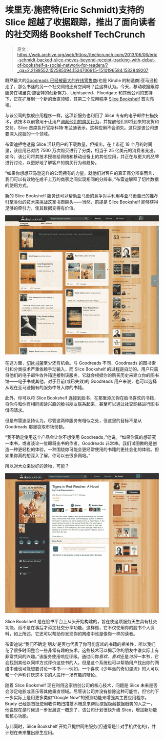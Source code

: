 # 埃里克·施密特(Eric Schmidt)支持的 Slice 超越了收据跟踪，推出了面向读者的社交网络 Bookshelf TechCrunch

> 原文：<https://web.archive.org/web/https://techcrunch.com/2013/06/06/eric-schmidt-backed-slice-moves-beyond-receipt-tracking-with-debut-of-bookshelf-a-social-network-for-readers/?_ga=2.2189552.152585094.1534706915-1510196584.1533849207>

既然最大的[Goodreads 已经被最大的在线零售商](https://web.archive.org/web/20221209142311/https://beta.techcrunch.com/2013/03/28/amazon-acquires-social-reading-site-goodreads/)(也是 Kindle 的制造商)亚马逊抢走了，那么书迷的另一个社交网络还有空间吗？[片](https://web.archive.org/web/20221209142311/https://www.slice.com/)这样认为。今天，移动收据跟踪服务[在](https://web.archive.org/web/20221209142311/https://beta.techcrunch.com/2011/05/26/online-shopping-startup-projectslice-raises-9-4-million-from-eric-schmidt-michael-birch-and-others/)埃里克·施密特的创新努力、Lightspeed、Floodgate 和其他公司的支持下，正在扩展到一个新的垂直领域，其第二个应用程序 [Slice Bookshelf](https://web.archive.org/web/20221209142311/http://www.slice.com/bookshelf) 首次亮相。

与该公司的旗舰应用程序一样，这项新服务也利用了 Slice 专有的电子邮件扫描技术，该技术以前曾用于让用户[洞察他们的购买行为](https://web.archive.org/web/20221209142311/https://beta.techcrunch.com/2012/07/12/eric-schmidt-backed-slice-reveals-revamped-ios-and-android-apps/)，并提醒他们即将到来的发货和交付。Slice 首席执行官斯科特·布兰迪表示，这种应用不会消失。这只是该公司想要深入挖掘的一个领域。

布雷迪拒绝透露 Slice 活跃用户的下载数量，但指出，在上市近 18 个月的时间里，该应用已对约 7500 万次购买进行了分类，相当于 25 亿美元的消费者支出。如今，该公司将其技术授权给网络和移动设备上的其他应用，并正在与更大的品牌进行讨论，以更好地了解客户的购买行为和趋势。

“如果你想想亚马逊这样的公司拥有的力量，就他们对客户的真正高分辨率而言，我们可以有效地在成千上万的商家之间实现相同的分辨率，”布雷迪解释了切片数据的使用方式。

新的 Slice Bookshelf 服务还可以帮助亚马逊的竞争对手利用与亚马逊自己的推荐引擎类似的技术来挑战这家书商巨头——当然，前提是 Slice Bookshelf 能够获得足够的牵引力，使其数据变得有价值。

[![Bookshelf_Feed](img/bbfab618cad5bb7ad24410f9e7950f3f.png)](https://web.archive.org/web/20221209142311/https://beta.techcrunch.com/2013/06/06/eric-schmidt-backed-slice-moves-beyond-receipt-tracking-with-debut-of-bookshelf-a-social-network-for-readers/bookshelf_feed/)

在这方面，[切片书架](https://web.archive.org/web/20221209142311/http://www.slice.com/bookshelf)至少还有机会。与 Goodreads 不同，Goodreads 的图书索引和分类技术严重依赖手动输入，而 Slice Bookshelf 的过程是自动的。用户只需将他们的电子邮件收件箱连接到该服务，它就会根据你的购买历史来建立你的图书馆——电子书或其他。对于目前(或已失效)的 Goodreads 用户来说，也可以选择从现在亚马逊拥有的服务中导入你的书籍。

此外，你可以将 Slice Bookshelf 连接到脸书，在那里添加你在脸书喜欢的书籍，将你与和你有相同阅读兴趣的脸书朋友联系起来，甚至可以通过社交网络进行图书借阅请求。

但是布雷迪坚持认为，尽管这两种服务有相似之处，但这里的目标不是从 Goodreads 那里窃取市场份额。

“我不确定使用这个产品会让你不想使用 Goodreads，”他说。“如果你真的想研究一本书，或者谈论一位即将出书的作者，Goodreads 非常棒。我们试图做的是创造一种更轻松的体验，一种围绕你可能会更经常使用的书籍的更社会化的体验。但如果你真的想深入了解，你可以去很多网站。”

所以对大众来说好的读物，可能？

[![Bookshelf_BookDetail](img/0960be79085875ed43d468884f41445a.png)](https://web.archive.org/web/20221209142311/https://beta.techcrunch.com/2013/06/06/eric-schmidt-backed-slice-moves-beyond-receipt-tracking-with-debut-of-bookshelf-a-social-network-for-readers/bookshelf_bookdetail/)

Slice Bookshelf 是在脸书平台上从头开始构建的，旨在使这项服务天生具有社交功能，而不是在事后才添加社交分享功能。这样做，它不仅使用你的脸书个人资料，如上所述，它还可以帮助你发现你的网络中谁是像你一样的读者。

布雷迪说:“我们不确定‘朋友’是否也代表了你可能喜欢的书籍的相关性，所以我们花了很多时间整合一些非常有趣的技术，这些技术可以揭示你的朋友中谁实际上有非常共同的兴趣。”该服务使用响应评级。通过问你*喜欢*、*喜欢*还是*讨厌*一本书，它会找到其他以同样方式评价这些书的人。但是这个系统也可以帮助用户找出你的网络中谁也可能想要讨论一本书——例如，一个喜欢《少年派的奇幻漂流》的人可以和一个声称讨厌这本书的人进行一场有趣的辩论。

随着 Slice Bookshelf 现在利用这家初创公司的核心技术，问题是 Slice 未来是否会涉足电影或音乐等其他垂直领域。尽管该公司并没有排除这种可能性，但它的下一步实际上是用更多类似“Google Now”的预测功能来增强其主要应用程序。Brady 已经是首批使用收件箱扫描技术概念来帮助挖掘隐藏数据趋势的人之一，他说现在是时候进一步发展这一概念了，该公司计划很快升级 Slice，增加新功能和核心功能。

与此同时，Slice Bookshelf 开始只提供网络服务(但通常是针对手机优化的)，并计划在未来推出原生应用。
